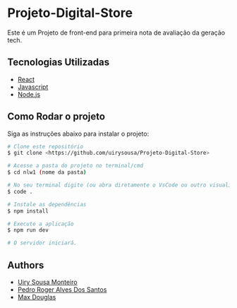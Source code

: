 
# Projeto-Digital-Store

Este é um Projeto de front-end  para primeira nota de avaliação da geração tech.




## Tecnologias Utilizadas

 - [React](https://react.dev)
 - [Javascript](https://developer.mozilla.org/pt-BR/docs/Web/JavaScript)
 - [Node.js](<https://nodejs.org/en/>)
 


## Como Rodar o projeto

Siga as instruções abaixo para instalar o projeto:

```bash
# Clone este repositório
$ git clone <https://github.com/uirysousa/Projeto-Digital-Store>

# Acesse a pasta do projeto no terminal/cmd
$ cd nlw1 (nome da pasta)

# No seu terminal digite (ou abra diretamente o VsCode ou outro visualizador de codigo)
$ code .

# Instale as dependências
$ npm install

# Execute a aplicação
$ npm run dev

# O servidor iniciará.
```


    
## Authors

- [Uiry Sousa Monteiro](https://github.com/uirysousa)
- [Pedro Roger Alves Dos Santos](https://github.com/Pedro-Roger)
- [Max Douglas](https://github.com/Douglasdrok)

